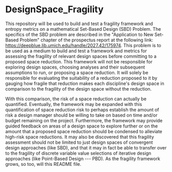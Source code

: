 # DesignSpace_Fragility

This repository will be used to build and test a fragility framework and entropy metrics on a mathematical Set-Based Design (SBD) Problem.  The specifics of the SBD problem are described in the "Application to New Set-Based Problem" chapter of the prospectus report at the following link: https://deepblue.lib.umich.edu/handle/2027.42/175974.  This problem is to be used as a medium to build and test a framework and metrics for assessing the fragility of relevant design spaces before committing to a proposed space reduction.  This framework will not be responsible for exploring design spaces, choosing analyses and their subsequent assumptions to run, or proposing a space reduction.  It will solely be responsible for evaluating the suitability of a reduction proposed to it by gauging how fragile that reduction makes each discipline's design space in comparison to the fragility of the design space without the reduction.  

With this comparison, the risk of a space reduction can actually be quantified.  Eventually, the framework may be expanded with this quantification of space reduction risk to perhaps establish the amount of risk a design manager should be willing to take on based on time and/or budget remaining on the project.  Furthermore, the framework may provide guided feedback on areas of a design space to explore further or on the amount that a proposed space reduction should be condensed to alleviate high-risk space reductions.  It may also be discovered that this fragility assessment should not be limited to just design spaces of convergent design approaches (like SBD), and that it may in fact be able to transfer over to the fragility of discrete variable value selections of iterative design approaches (like Point-Based Design --- PBD).  As the fragility framework grows, so too, will this README file.

